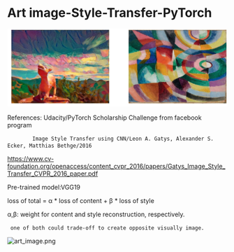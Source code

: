 # Art image-Style-Transfer-PyTorch
![art_image.png](art_image.png)

References: Udacity/PyTorch Scholarship Challenge from facebook program

            Image Style Transfer using CNN/Leon A. Gatys, Alexander S. Ecker, Matthias Bethge/2016
            
https://www.cv-foundation.org/openaccess/content_cvpr_2016/papers/Gatys_Image_Style_Transfer_CVPR_2016_paper.pdf

Pre-trained model:VGG19

loss of total = α * loss of content + β * loss of style

α,β: weight for content and style reconstruction, respectively. 

     one of both could trade-off to create opposite visually image. 
   
![art_image.png](https://github.com/AppleTsai/Art-Image-Style-Transfer-PyTorch/master/art_image.png)
